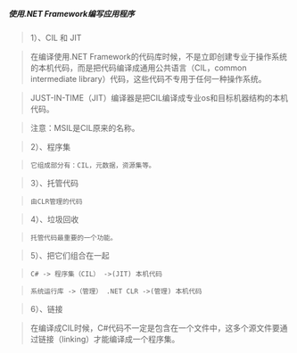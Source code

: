 ##### 使用.NET Framework编写应用程序




>1）、CIL 和 JIT

>在编译使用.NET Framework的代码库时候，不是立即创建专业于操作系统的本机代码，而是把代码编译成通用公共语言（CIL，common intermediate library）代码，这些代码不专用于任何一种操作系统。

>JUST-IN-TIME（JIT）编译器是把CIL编译成专业os和目标机器结构的本机代码。

>注意：MSIL是CIL原来的名称。


> 2）、程序集

>     它组成部分有：CIL，元数据，资源集等。

> 3）、托管代码

>     由CLR管理的代码

> 4）、垃圾回收

>     托管代码最重要的一个功能。

> 5）、把它们组合在一起

>     C# -> 程序集（CIL） ->(JIT) 本机代码

>     系统运行库 ->（管理） .NET CLR ->(管理) 本机代码

> 6）、链接

> 在编译成CIL时候，C#代码不一定是包含在一个文件中，这多个源文件要通过链接（linking）才能编译成一个程序集。

